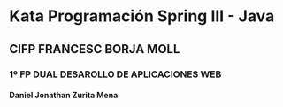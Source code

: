 # Kata Programación Spring III - Java
## CIFP FRANCESC BORJA MOLL
### 1º FP DUAL DESAROLLO DE APLICACIONES WEB
#### Daniel Jonathan Zurita Mena